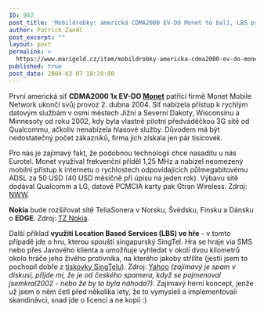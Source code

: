 ```yaml
---
ID: 902
post_title: 'Mobildrobky: americká CDMA2000 EV-DO Monet to balí, LBS pro hry'
author: Patrick Zandl
post_excerpt: ""
layout: post
permalink: >
  https://www.marigold.cz/item/mobildrobky-americka-cdma2000-ev-do-monet-to-bali-lbs-pro-hry
published: true
post_date: 2004-03-07 18:19:00
---
```

<P>První americká síť <STRONG>CDMA2000 1x EV-DO </STRONG><A href="http://www.monetmobile.com/" target=_blank><STRONG>Monet</STRONG></A> patřící firmě Monet Mobile Network ukončí svůj provoz 2. dubna 2004. Síť nabízela přístup k rychlým datovým službám v osmi městech Jižní a Severní Dakoty, Wisconsinu a Minnesoty od roku 2002, kdy byla vlastně pilotní předváděčkou 3G sítě od Qualcommu, ačkoliv nenabízela hlasové služby. Důvodem má být nedostatečný počet zákazníků, firma jich získala jen pár tisícovek. </P>
<P>Pro nás je zajímavý fakt, že podobnou technologii chce nasaditu u nás Eurotel. Monet využíval frekvenční příděl 1,25 MHz a nabízel neomezený mobilní přístup k internetu o rychlostech odpovídajících&#160;půlmegabitovému ADSL za 50 USD (40 USD měsíčně při úpisu na jeden rok). Výbavu sítě dodával Qualcomm a LG, datové PCMCIA karty pak Gtran Wireless. Zdroj: <A href="http://www.nordicwirelesswatch.com/wireless/story.html?story_id=3541" target=_blank>NWW</A>.</P>
<P><STRONG>Nokia</STRONG> bude rozšiřovat sítě TeliaSonera v Norsku, Švédsku, Finsku a Dánsku o <STRONG>EDGE</STRONG>. Zdroj: <A href="http://press.nokia.com/PR/200403/937010_5.html" target=_blank>TZ Nokia</A>. </P>
<P>Další příklad <STRONG>využití Location Based Services (LBS) ve hře</STRONG> - v tomto případě jde o hru, kterou spouští singapurský SingTel. Hra se hraje via SMS nebo přes Javového klienta a umožňuje vyhledat v okolí dvou kilometrů okolo hráče jeho živého protivníka, na kterého jakoby střílíte (jestli jsem to pochopil dobře z <A href="http://home.singtel.com/news_centre/news_releases/2004_03_05.asp" target=_blank>tiskovky SingTelu</A>). Zdroj: <A href="http://story.news.yahoo.com/news?tmpl=story&amp;ncid=1293&amp;e=3&amp;u=/afp/20040305/tc_afp/lifestyle_singapore&amp;sid=96001016" target=_blank>Yahoo</A>&#160;<EM>(zajímavý je spam v diskusi, přijde mi, že je od českého spamera, když se pojmenoval jsemkral2002 - nebo že by to byla náhoda?). </EM>Zajímavý herní koncept, jenže už jsem o něm četl před několika lety, že to vymysleli a implementovali skandinávci, snad jde o licenci a ne kopii :)</P>
